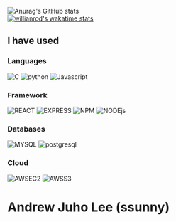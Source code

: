 ![Anurag's GitHub stats](https://github-readme-stats.vercel.app/api?username=2ssunny&count_private=true&show_icons=true&show_icons=true&theme=rose_pine)
</br>
[![willianrod's wakatime stats](https://github-readme-stats.vercel.app/api/wakatime?username=2ssunny&layout=compact&langs_count=6)](https://github.com/anuraghazra/github-readme-stats)

<div>
  <h2>I have used</h2>
  <h3>Languages</h3>
    <img alt="C" src ="https://img.shields.io/badge/c-A8B9CC.svg?&style=flat-square&logo=C&logoColor=white"/>
    <img alt="python" src ="https://img.shields.io/badge/python-3776AB.svg?&style=flat-square&logo=python&logoColor=white"/>
    <img alt="Javascript" src ="https://img.shields.io/badge/Javascript-F7DF1E.svg?&style=flat-square&logo=Javascript&logoColor=white"/>
  <h3>Framework</h3>
    <img alt="REACT" src ="https://img.shields.io/badge/react-61DAFB.svg?&style=flat-square&logo=React&logoColor=white"/>
    <img alt="EXPRESS" src ="https://img.shields.io/badge/express-000000.svg?&style=flat-square&logo=express&logoColor=white"/>
    <img alt="NPM" src ="https://img.shields.io/badge/npm-CB3837.svg?&style=flat-square&logo=npm&logoColor=white"/>
    <img alt="NODEjs" src ="https://img.shields.io/badge/Node.js-339933.svg?&style=flat-square&logo=nodedotjs&logoColor=white"/>
  <h3>Databases</h3>
    <img alt="MYSQL" src ="https://img.shields.io/badge/MYSql-4479A1.svg?&style=flat-square&logo=mysql&logoColor=white"/>
    <img alt="postgresql" src ="https://img.shields.io/badge/postgresql-4169E1.svg?&style=flat-square&logo=postgresql&logoColor=white"/>
  <h3>Cloud</h3>
    <img alt="AWSEC2" src ="https://img.shields.io/badge/Amazon EC2-ff9900.svg?&style=flat-square&logo=amazonec2&logoColor=white"/>
    <img alt="AWSS3" src ="https://img.shields.io/badge/Amazon S3-569A31.svg?&style=flat-square&logo=amazons3&logoColor=white"/>
</div>
<div>
<h1> Andrew Juho Lee (ssunny)
</h1>
</div>
